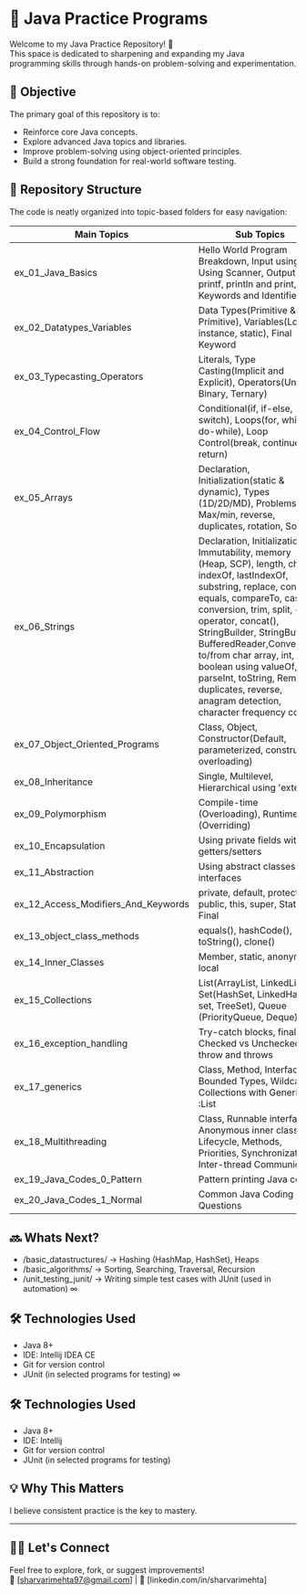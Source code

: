 # 🧠 Java Practice Programs

Welcome to my Java Practice Repository! 🚀  
This space is dedicated to sharpening and expanding my Java programming skills through hands-on problem-solving and experimentation.

## 🎯 Objective

The primary goal of this repository is to:
- Reinforce core Java concepts.
- Explore advanced Java topics and libraries.
- Improve problem-solving using object-oriented principles.
- Build a strong foundation for real-world software testing.

## 📂 Repository Structure

The code is neatly organized into topic-based folders for easy navigation:

| Main Topics                         | Sub Topics                                                                                                                                                                                                                                                                                                                                                                                                              |
|-------------------------------------|-------------------------------------------------------------------------------------------------------------------------------------------------------------------------------------------------------------------------------------------------------------------------------------------------------------------------------------------------------------------------------------------------------------------------|
| ex_01_Java_Basics                   | Hello World Program Breakdown, Input using Using Scanner, Output using printf, println and print, Keywords and Identifiers                                                                                                                                                                                                                                                                                              |
| ex_02_Datatypes_Variables           | Data Types(Primitive & Non-Primitive), Variables(Local, instance, static), Final Keyword                                                                                                                                                                                                                                                                                                                                |
| ex_03_Typecasting_Operators         | Literals, Type Casting(Implicit and Explicit), Operators(Unary, Binary, Ternary)                                                                                                                                                                                                                                                                                                                                        |
| ex_04_Control_Flow                  | Conditional(if, if-else, switch), Loops(for, while, do-while), Loop Control(break, continue, return)                                                                                                                                                                                                                                                                                                                    |
| ex_05_Arrays                        | Declaration, Initialization(static & dynamic), Types (1D/2D/MD), Problems: Max/min, reverse, duplicates, rotation, Sort                                                                                                                                                                                                                                                                                                 |
| ex_06_Strings                       | Declaration, Initialization, Immutability, memory (Heap, SCP), length, charAt, indexOf, lastIndexOf, substring, replace, contains, equals, compareTo, case conversion, trim, split, + operator, concat(), StringBuilder, StringBuffer, BufferedReader,Conversions to/from char array, int, float, boolean using valueOf, parseInt, toString, Remove duplicates, reverse, anagram detection, character frequency counter |
| ex_07_Object_Oriented_Programs      | Class, Object, Constructor(Default, parameterized, constructor overloading)                                                                                                                                                                                                                                                                                                                                             |
| ex_08_Inheritance                   | Single, Multilevel, Hierarchical using 'extends'                                                                                                                                                                                                                                                                                                                                                                        |
| ex_09_Polymorphism                  | Compile-time (Overloading), Runtime (Overriding)                                                                                                                                                                                                                                                                                                                                                                        |
| ex_10_Encapsulation                 | Using private fields with getters/setters                                                                                                                                                                                                                                                                                                                                                                               |
| ex_11_Abstraction                   | Using abstract classes and interfaces                                                                                                                                                                                                                                                                                                                                                                                   |
| ex_12_Access_Modifiers_And_Keywords | private, default, protected, public, this, super, Static, Final                                                                                                                                                                                                                                                                                                                                                         |
| ex_13_object_class_methods          | equals(), hashCode(), toString(), clone()                                                                                                                                                                                                                                                                                                                                                                               |
| ex_14_Inner_Classes                 | Member, static, anonymous, local                                                                                                                                                                                                                                                                                                                                                                                        |
| ex_15_Collections                   | List(ArrayList, LinkedList), Set(HashSet, LinkedHash set, TreeSet), Queue (PriorityQueue, Deque)                                                                                                                                                                                                                                                                                                                        |
| ex_16_exception_handling            | Try-catch blocks, finally, Checked vs Unchecked, throw and throws                                                                                                                                                                                                                                                                                                                                                       |
| ex_17_generics                      | Class, Method, Interface, Bounded Types, Wildcards, Collections with Generics :List<String>                                                                                                                                                                                                                                                                                                                             | 
| ex_18_Multithreading                | Class, Runnable interface, Anonymous inner classes. Lifecycle, Methods, Priorities, Synchronization, Inter-thread Communication                                                                                                                                                                                                                                                                                         |
| ex_19_Java_Codes_0_Pattern          | Pattern printing Java codes                                                                                                                                                                                                                                                                                                                                                                                             |
| ex_20_Java_Codes_1_Normal           | Common Java Coding Questions                                                                                                                                                                                                                                                                                                                                                                                            | 

## 🔜 Whats Next? 
- /basic_datastructures/     → Hashing (HashMap, HashSet), Heaps
- /basic_algorithms/         → Sorting, Searching, Traversal, Recursion
- /unit_testing_junit/       → Writing simple test cases with JUnit (used in automation) 
∞

## 🛠 Technologies Used

- Java 8+
- IDE: Intellij IDEA CE
- Git for version control
- JUnit (in selected programs for testing)
∞

## 🛠 Technologies Used

- Java 8+
- IDE: Intellij
- Git for version control
- JUnit (in selected programs for testing)

## 💡 Why This Matters

I believe consistent practice is the key to mastery.

---

## 🙋‍♂️ Let's Connect

Feel free to explore, fork, or suggest improvements!  
📧 [sharvarimehta97@gmail.com] | 💼 [linkedin.com/in/sharvarimehta]